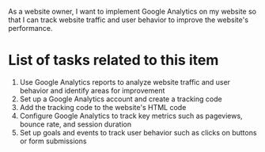 As a website owner, I want to implement Google Analytics on my website so that I can track website traffic and user behavior to improve the website's performance.

# List of tasks related to this item

1) Use Google Analytics reports to analyze website traffic and user behavior and identify areas for improvement
2) Set up a Google Analytics account and create a tracking code
3) Add the tracking code to the website's HTML code
4) Configure Google Analytics to track key metrics such as pageviews, bounce rate, and session duration
5) Set up goals and events to track user behavior such as clicks on buttons or form submissions
